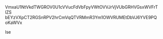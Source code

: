 VmxaU1NtVkdTWGROV0U1cVVucFdVbFpyVWtOVVJrVjVUbGRHVGsxWVFrTlZS
bEYzVXpCT2RGSnRPV2hrCmVqQTVRMmR3Ym1OWVRUMEtDbVJ6YVE9PQoKaWVx

lse
